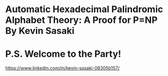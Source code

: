 # Automatic Hexadecimal Palindromic Alphabet Theory: A Proof for P=NP By Kevin Sasaki
# P.S. Welcome to the Party!
https://www.linkedin.com/in/kevin-sasaki-08305b157/
